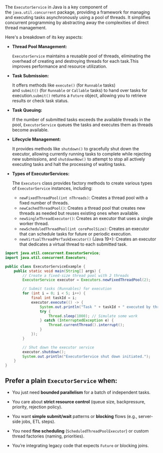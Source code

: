 
The `ExecutorService` in Java is a key component of the `java.util.concurrent` package, providing a framework for managing and executing tasks asynchronously using a pool of threads. It simplifies concurrent programming by abstracting away the complexities of direct thread management. 

Here's a breakdown of its key aspects:

- **Thread Pool Management:** 
    
    `ExecutorService` maintains a reusable pool of threads, eliminating the overhead of creating and destroying threads for each task.This improves performance and resource utilization.
    
- **Task Submission:** 
    
    It offers methods like `execute()` (for `Runnable` tasks) and `submit()` (for `Runnable` or `Callable` tasks) to hand over tasks for execution.`submit()` returns a `Future` object, allowing you to retrieve results or check task status.
    
- **Task Queuing:** 
    
    If the number of submitted tasks exceeds the available threads in the pool, `ExecutorService` queues the tasks and executes them as threads become available.
    
- **Lifecycle Management:** 
    
    It provides methods like `shutdown()` to gracefully shut down the executor, allowing currently running tasks to complete while rejecting new submissions, and `shutdownNow()` to attempt to stop all actively executing tasks and halt the processing of waiting tasks.
    
- **Types of ExecutorServices:** 
    
    The `Executors` class provides factory methods to create various types of `ExecutorService` instances, including:
    
    - `newFixedThreadPool(int nThreads)`: Creates a thread pool with a fixed number of threads.
    - `newCachedThreadPool()`: Creates a thread pool that creates new threads as needed but reuses existing ones when available.
    - `newSingleThreadExecutor()`: Creates an executor that uses a single worker thread.
    - `newScheduledThreadPool(int corePoolSize)`: Creates an executor that can schedule tasks for future or periodic execution.
    - `newVirtualThreadPerTaskExecutor()` (Java 19+): Creates an executor that dedicates a virtual thread to each submitted task.

```java
import java.util.concurrent.ExecutorService;
import java.util.concurrent.Executors;

public class ExecutorServiceExample {
    public static void main(String[] args) {
        // Create a fixed-size thread pool with 2 threads
        ExecutorService executor = Executors.newFixedThreadPool(2);

        // Submit tasks (Runnables) for execution
        for (int i = 0; i < 5; i++) {
            final int taskId = i;
            executor.execute(() -> {
                System.out.println("Task " + taskId + " executed by thread: " + Thread.currentThread().getName());
                try {
                    Thread.sleep(1000); // Simulate some work
                } catch (InterruptedException e) {
                    Thread.currentThread().interrupt();
                }
            });
        }

        // Shut down the executor service
        executor.shutdown();
        System.out.println("ExecutorService shut down initiated.");
    }
}

```

## Prefer a plain `ExecutorService` when:

- You just need **bounded parallelism** for a batch of independent tasks.
    
- You care about **strict resource control** (queue size, backpressure, priority, rejection policy).
    
- You want **simple submit/wait** patterns or **blocking** flows (e.g., server-side jobs, ETL steps).
    
- You need **fine scheduling** (`ScheduledThreadPoolExecutor`) or custom thread factories (naming, priorities).
    
- You’re integrating legacy code that expects `Future` or blocking joins.